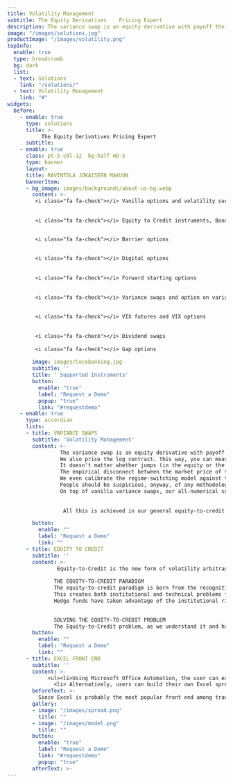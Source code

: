 ```yaml
---
title: Volatility Management
subtitle: The Equity Derivatives    Pricing Expert
description: The variance swap is an equity derivative with payoff the realized variance of the underlying equity or index. Equity-to-Credit is the new form of volatility arbitrage. Credit risk (through the probability of the underlying equity jumping to zero) adds a component to option premium that cannot be financed by the usual rebalancing of the delta hedge issuing from the Black-Scholes-Merton model
image: "/images/solutions.jpg"
productImage: "/images/volatility.png"
topInfo:
  enable: true
  type: breadcrumb
  bg: dark
  list:
  - text: Solutions
    link: "/solutions/"
  - text: Volatility Management
    link: "#"
widgets:
  before:
    - enable: true
      type: solutions
      title: >-
           The Equity Derivatives Pricing Expert 
      subtitle: 
    - enable: true
      class: pt-5 c0l-12  bg-half mb-5
      type: banner
      layout: 
      title: RAVINTOLA JOKAISEEN MAKUUN
      bannerItem:
      - bg_image: images/backgrounds/about-us-bg.webp
        content: >-
         <i class="fa fa-check"></i> Vanilla options and volatility surfaces 
 
 
         <i class="fa fa-check"></i> Equity to Credit instruments, Bonds, Convertible Bonds, Contingent Conversion Bonds (CoCos), CDS, EDS, Credit Event Binary Options


         <i class="fa fa-check"></i> Barrier options 
         
         
         <i class="fa fa-check"></i> Digital options
         
         
         <i class="fa fa-check"></i> Forward starting options
         
         
         <i class="fa fa-check"></i> Variance swaps and option on variance
         
         
         <i class="fa fa-check"></i> VIX futures and VIX options
         
         
         <i class="fa fa-check"></i> Dividend swaps
          
         <i class="fa fa-check"></i> Gap options
    
        image: images/Cocobanking.jpg
        subtitle: ''
        title: ' Supported Instruments'
        button:
          enable: "true"
          label: "Request a Demo"
          popup: "true"
          link: "#requestdemo"
    - enable: true
      type: accordian
      lists:
      - title: VARIANCE SWAPS
        subtitle: 'Volatility Management'
        content: >-   
                 The variance swap is an equity derivative with payoff the realized variance of the underlying equity or index. The Black-Scholes-Merton tradition of                    We price the variance swaps under our generalized jump-diffusion model with stochastic volatility and stochastic jumps, also known as the “regime-                      switching model.”
                 We also price the log contract. This way, you can measure the difference due to the jumps.
                 It doesn't matter whether jumps (in the equity or the index) have been known to occur or not to occur in the past. (A jump to default couldn't have                    occurred in the past.) What matters is whether the market anticipates such jumps.
                 The empirical disconnect between the market price of the variance swap and the theoretical price of the log contract (a.k.a. the strip of vanillas),                    apparent even on the index, points in that direction.
                 We even calibrate the regime-switching model against the market prices of variance swaps of different starting dates and maturity dates, independently                  of the vanillas. Indeed, the variance swap is not redundant with the vanillas and its price carries additional information on the underlying process                    (as does the price of any path-dependent option, generally).
                 People should be suspicious, anyway, of any methodology that is incapable of valuing an instrument as natural and simple and homogeneous as the                        variance swap directly and says it requires a full strip of known vanilla options prices in order to do so!
                 On top of vanilla variance swaps, our all-numerical solving techniques enable us to price the following payoffs:
                 
          
                  All this is achieved in our general equity-to-credit framework, of which dividends and default risk are an integral part.

        button:
          enable: ""
          label: "Request a Demo" 
          link: ""
      - title: EQUITY TO CREDIT
        subtitle: ''
        content: >-
                Equity-to-Credit is the new form of volatility arbitrage. Credit risk (through the probability of the underlying equity jumping to zero) adds a                        component to option premium that cannot be financed by the usual rebalancing of the delta hedge issuing from the Black-Scholes-Merton model. Another                    hedging instrument has to be held and continuously traded in order to hedge the jump to default. Jointly inferring the Brownian volatility and the                      hazard rate from the market data of instruments sensitive both to volatility and credit risk (equity options, CDS) and computing the composite                          dynamic hedging strategy are the new rule of volatility arbitrage.
          
               THE EQUITY-TO-CREDIT PARADIGM 
               The equity-to-credit paradigm is born from the recognition that credit dependent instruments, starting with standard corporate bonds, have an                          embedded equity component which results from the high correlation between the credit standing of an issuer and its stock price. With corporate default                  of big companies looming large in the last few years, investors have been stunned by the collapse of the famed bond floor of convertible bonds. It is                  now well recognized that the credit component must be hedged with other standard instruments such as CDS or out of the money puts. More generally,                      equity and credit instruments should be priced and hedged in a unique consistent framework, which is the essence of the equity-to-credit paradigm.
               This creates both institutional and technical problems for market participants. Banks have traditionally traded their equity and credit portfolios in                  separate divisions which cannot cross-hedge their related exposures. Slowly and gradually, they are understanding that they need to merge the various                  desks which deal with the same issuer.
               Hedge funds have taken advantage of the institutional rigidity of banks; they have been the first to benefit from this new paradigm by investing in                    strategies which aim to arbitrage inconsistencies between the credit and the equity markets. But as more money is flowing into these strategies,                        obvious opportunities disappear and accurate modelling becomes essential. Traders have so far relied on software and models which are good at pricing                  one family of instruments but fail to deal consistently with the entire equity-to-credit spectrum. This is an issue for both pre-trade analysis and                    risk management.
                 

               SOLVING THE EQUITY-TO-CREDIT PROBLEM
               The Equity-to-Credit problem, as we understand it and handle it, is the problem of pricing and hedging of single name equity derivatives and credit                    derivatives when the issuer of the underlying equity is subject to default (or credit risk). Posing the problem means specifying the stochastic                        process followed by the underlying equity (typically, it is a jump-diffusion process where the diffusion, or Brownian component, admits of                              stochastic volatility and the jump component is a sum of Poisson jump processes with stochastic intensity and jump sizes, notable among which is the                    jump to default).
        button:
          enable: ""
          label: "Request a Demo" 
          link: ""
      - title: EXCEL FRONT END
        subtitle: ''
        content: >-
             <ul><li>Using Microsoft Office Automation, the user can export all the terms and conditions of the convertible security from the Opscore data model to                  the Opscore Excel Analyzer. Several theoretical models can be defined and simulated on this worksheet. 3D surfaces of theoretical values and Greeks can                 be instantaneously plotted. More generally, every single output can be plotted as a function of every single input. This is achieved by the VBA                         routines of the Opscore Excel Analyzer, which, in turn, call the DLL of the pricing engine; moreover, the user can simulate terms and conditions                        different from the ones that are stored in the Opscore database, without affecting the stored data.</li>
               <li> Alternatively, users can build their own Excel spreadsheet, laying out the results of the pricing engine any way they please thanks to the Opscore                 XLL functions. The Opscore XLLs accept the identification number of the given security (its internal database code, ISIN, CUSIP, Bloomberg number or                   SEDOL) as an argument. This allows the XLLs to retrieve the corresponding terms and conditions from the Opscore database. The remaining arguments are                   the theoretical parameters (such as Brownian volatility and hazard rate). They are produced on the spreadsheet, either by calibration routines or by                    direct user input.</li></ul>
        beforeText: >-
          Since Excel is probably the most popular front end among traders and hedge fund managers, we made sure that all the results of Opscore are published to                  Excel. There are two ways the user may view these results:
        gallery:
        - image: "/images/spread.png"
          title: ""
        - image: "/images/model.png"
          title: ""
        button:
          enable: "true"
          label: "Request a Demo"
          link: "#requestdemo"
          popup: "true"
        afterText: >-
---
```

